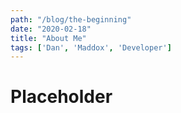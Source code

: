 ```yaml
---
path: "/blog/the-beginning"
date: "2020-02-18"
title: "About Me"
tags: ['Dan', 'Maddox', 'Developer']
---
```


# Placeholder

<!-- # My Journey -->
<!-- 
After finishing sixth form and not knowing where to go next, I eventually secured myself an administrator job within a nearby Office.
Starting out I had no transferable skills and a passionate hatred for numbers and Excel. As time went on this was revealed to me as nothing more than a lack of confidence and infamiliarity.

As time went on I developed my skills becoming an excel super user and having my first experiences of coding by dabbling around with VBA. The running of reports, supporting my team and working with CRM systems such as salesforce helped awaken within me an interest of data, technical process and reporting. Conveniently for me all of this went together to help secure me a job within a finance team supporting management accountants in various different areas. This is where I honed my skills eventually allowing me to progress into a business insights team as an Insights Analyst. From there I worked with a range of new tools such as Tableau, Alteryx, Databases and improved my understanding of higher level analysis.

During these experiences one thing I became frustrated with was lack of my own efficiency and ability to create my own technical solutions, this pushed me into the journey of coding. Initially I began working with Python for automation, ranging from everyday process to querying data from APIs also dabbling in various data libraries enhancing my analysis toolkit. I then took this a step further and began the journey into web development as I was truly amazed of the power of modern web applications and am excited to see how these transform the future of web. -->